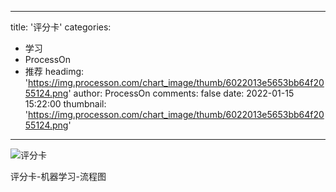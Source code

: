 
---
title: '评分卡'
categories: 
 - 学习
 - ProcessOn
 - 推荐
headimg: 'https://img.processon.com/chart_image/thumb/6022013e5653bb64f2055124.png'
author: ProcessOn
comments: false
date: 2022-01-15 15:22:00
thumbnail: 'https://img.processon.com/chart_image/thumb/6022013e5653bb64f2055124.png'
---

<div>   
<img class="thumb" alt="评分卡" src="https://img.processon.com/chart_image/thumb/6022013e5653bb64f2055124.png" referrerpolicy="no-referrer">
<p>评分卡-机器学习-流程图</p>  
</div>
            